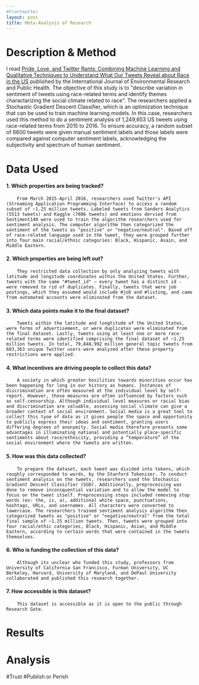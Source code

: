 ```yaml
---
#Frontmatter
layout: post
title: Meta-Analysis of Research
---
```


# Description & Method 
I read [Pride, Love, and Twitter Rants: Combining Machine Learning and Qualitative Techniques to Understand What Our Tweets Reveal about Race in the US](https://www.researchgate.net/publication/333231572_Pride_Love_and_Twitter_Rants_Combining_Machine_Learning_and_Qualitative_Techniques_to_Understand_What_Our_Tweets_Reveal_about_Race_in_the_US) published by the International Journal of Environmental Research and Public Health.  The objective of this study is to "describe variation in sentiment of tweets using race-related terms and identify themes charactarizing the social climate related to race". The researchers applied a Stochastic Gradient Descent Classifier, which is an optimization technique that can be used to train machine learning models. In this case, researchers used this method to do a sentiment analysis of 1,249,653 US tweets using race-related terms from 2015 to 2016. To ensure accuracy, a random subset of 6600 tweets were given manual sentiment labels and those labels were compared against computer sentiment labels, acknowledging the subjectivity and spectrum of human sentiment.

# Data Used
 #### 1. Which properties are being tracked?
        From March 2015-April 2016, researchers used Twitter's API (Streaming Application Programming Interface) to access a random subset of ~1.25 million tweets. Labeled tweets from Sanders Analytics (5513 tweets) and Kaggle (7086 tweets) and emotions dervied from Sentiment140 were used to train the algorithm researchers used for sentiment analysis. The computer algorithm then categorized the sentiment of the tweets as "positive" or "negative/neutral". Based off of race-related language used in the tweet, they were grouped further into four main racial/ethnic categories: Black, Hispanic, Asain, and Middle Eastern. 

 #### 2. Which properties are being left out?
        They restricted data collection by only analyzing tweets with latitude and longitude coordinates within the United States. Further, tweets with the same "#tweet_id" – every tweet has a distinct id - were removed to rid of duplicates. Finally, tweets that were job postings, which they assumed would include #job and #listing, and came from automated accounts were eliminated from the dataset. 

 #### 3. Which data points make it to the final dataset?
        Tweets within the latitude and longtitude of the United States, were forms of advertisement, or were duplicates were eliminated from the final dataset. Lastly, tweets using at least one or more race-related terms were identified comprising the final dataset of ~1.25 million tweets. In total, 79,848,992 million general topic tweets from 603,363 unique Twitter users were analyzed after these property restrictions were applied. 

 #### 4. What incentives are driving people to collect this data?
        A society in which greater hosilities towards minorities occur has been happening for long in our history as humans. Instances of discrimination are often measured at the individual level by self-report. However, those measures are often influenced by factors such as self-censorship. Although individual level measures or racial bias and discrimination are valuable, assessing social climate can give a broader context of social environment. Social media is a great tool to collect this tyoe of data as it gives people the space and opportunity to publicly express their ideas and sentiment, granting users differing degrees of anonymity. Social media therefore presents some advantages in illuminating national and potentially place-specific sentiments about race/ethnicity, providing a “temperature” of the social environment where the tweets are written.

 #### 5. How was this data collected?
        To prepare the dataset, each tweet was divided into tokens, which roughly corresponded to words, by the Stanford Tokenizer. To conduct sentiment analysis on the tweets, researchers used the Stochastic Gradient Descent Classifier (SGD). Additionally, preprocessing was done to remove inconsquential variation and to allow the model to focus on the tweet itself. Preprocessing steps included removing stop words (ex: the, is, a), additional white space, punctuations, hashtags, URLs, and usernames. All characters were converted to lowercase. The researchers trained sentiment analysis algorithm then categorized tweets as "positive" or "negative/neutral" from the total final sample of ~1.25 million tweets. Then, tweets were grouped into four racial/ethic categories, Black, Hispanic, Asian, and Middle Eastern, according to certain words that were contained in the tweets themselves. 

 #### 6. Who is funding the collection of this data?
        Although its unclear who funded this study, professors from University of California San Francisco, Furman University, UC Berkeley, Harvard, University of Maryland, and DePaul University collaborated and published this research together. 

 #### 7. How accessible is this dataset?
        This dataset is accessible as it is open to the public through Research Gate.

# Results 


# Analysis 



#Trust
#Publish or Perish